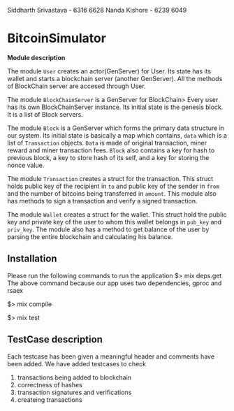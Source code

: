 Siddharth Srivastava - 6316 6628
Nanda Kishore - 6239 6049

# BitcoinSimulator

**Module description**

The module `User` creates an actor(GenServer) for User. Its state has its wallet and starts a blockchain server (another GenServer). All the methods of BlockChain server are accesed through User. 

The module `BlockChainServer` is a GenServer for BlockChain> Every user has its own BlockChainServer instance. Its initial state is the genesis block. It is a list of Block servers.

The module `Block` is a GenServer which forms the primary data structure in our system. Its initial state is basically a map which contains, `data` which is a list of `Transaction` objects. `Data` is made of original transaction, miner reward and miner transaction fees. `Block` also contains a key for hash to previous block, a key to store hash of its self, and a key for storing the nonce value.


The module `Transaction` creates a struct for the transaction. This struct holds public key of the recipient in `to` and public key of the sender in `from` and the number of bitcoins being transferred in `amount`. This module also has methods to sign a transaction and verify a signed transaction.

The module `Wallet` creates a struct for the wallet. This struct hold the public key and private key of the user to whom this wallet belongs in `pub_key` and `priv_key`. The module also has a method to get balance of the user by parsing the entire blockchain and calculating his balance.

## Installation

Please run the following commands to run the application
$> mix deps.get
The above command because our app uses two dependencies, gproc and rsaex

$> mix compile


$> mix test


## TestCase description

Each testcase has been given a meaningful header and comments have been added. We have added testcases to check 
1. transactions being added to blockchain
2. correctness of hashes
3. transaction signatures and verifications
4. createing transactions


